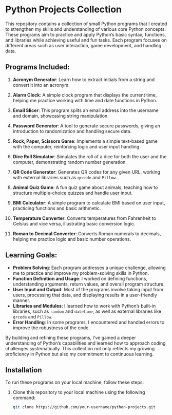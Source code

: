 # Python Projects Collection

This repository contains a collection of small Python programs that I created to strengthen my skills and understanding of various core Python concepts. These programs aim to practice and apply Python’s basic syntax, functions, and libraries while achieving useful and fun tasks. Each program focuses on different areas such as user interaction, game development, and handling data.

## Programs Included:
1. **Acronym Generator**: Learn how to extract initials from a string and convert it into an acronym.
2. **Alarm Clock**: A simple clock program that displays the current time, helping me practice working with time and date functions in Python.
3. **Email Slicer**: This program splits an email address into the username and domain, showcasing string manipulation.

4. **Password Generator**: A tool to generate secure passwords, giving an introduction to randomization and handling secure data.
5. **Rock, Paper, Scissors Game**: Implements a simple text-based game with the computer, reinforcing logic and user input handling.
6. **Dice Roll Simulator**: Simulates the roll of a dice for both the user and the computer, demonstrating random number generation.
7. **QR Code Generator**: Generates QR codes for any given URL, working with external libraries such as `qrcode` and `Pillow`.
8. **Animal Quiz Game**: A fun quiz game about animals, teaching how to structure multiple-choice quizzes and handle user input.
9. **BMI Calculator**: A simple program to calculate BMI based on user input, practicing functions and basic arithmetic.
10. **Temperature Converter**: Converts temperatures from Fahrenheit to Celsius and vice versa, illustrating basic conversion logic.
11. **Roman to Decimal Converter**: Converts Roman numerals to decimals, helping me practice logic and basic number operations.

## Learning Goals:
- **Problem Solving**: Each program addresses a unique challenge, allowing me to practice and improve my problem-solving skills in Python.
- **Function Definition and Usage**: I worked on defining functions, understanding arguments, return values, and overall program structure.
- **User Input and Output**: Most of the programs involve taking input from users, processing that data, and displaying results in a user-friendly manner.
- **Libraries and Modules**: I learned how to work with Python’s built-in libraries, such as `random` and `datetime`, as well as external libraries like `qrcode` and `Pillow`.
- **Error Handling**: In some programs, I encountered and handled errors to improve the robustness of the code.

By building and refining these programs, I’ve gained a deeper understanding of Python’s capabilities and learned how to approach coding challenges systematically. This collection not only reflects my growing proficiency in Python but also my commitment to continuous learning.

## Installation

To run these programs on your local machine, follow these steps:

1. Clone this repository to your local machine using the following command:
   ```bash
   git clone https://github.com/your-username/python-projects.git

